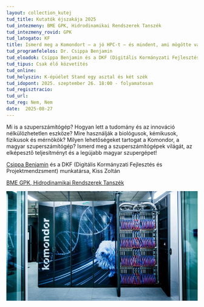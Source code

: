 ```yaml
---
layout: collection_kutej
tud_title: Kutatók éjszakája 2025
tud_intezmeny: BME GPK, Hidrodinamikai Rendszerek Tanszék
tud_intezmeny_rovid: GPK
tud_latogato: KF
title: Ismerd meg a Komondort – a jó HPC-t – és mindent, ami mögötte van
tud_programfelelos: Dr. Csippa Benjamin
tud_eloadok: Csippa Benjamin és a DKF (Digitális Kormányzati Fejlesztés és Projektmendzsment) munkatársa, Kiss Zoltán
tud_tipus: Csak élő közvetítés
tud_online: 
tud_helyszin: K-épüélet Stand egy asztal és két szék
tud_idopont: 2025. szeptember 26. 18:00 - folyamatosan
tud_regisztracio: 
tud_url: 
tud_reg: Nem, Nem
date:  2025-08-27
---
```


Mi is a szuperszámítógép? Hogyan lett a tudomány és az innováció nélkülözhetetlen eszköze? Mire használják a biológusok, kémikusok, fizikusok és mérnökök? Milyen lehetőségeket tartogat a Komondor, a magyar szuperszámítógép?
Ismerd meg a szuperszámítógépek világát, az elképesztő teljesítményt és a legújabb magyar szupergépet! 

[Csippa Benjamin](https://www.hds.bme.hu/tanszek.php?sm=2&lang=HU) és a DKF (Digitális Kormányzati Fejlesztés és Projektmendzsment) munkatársa, Kiss Zoltán

[BME GPK, Hidrodinamikai Rendszerek Tanszék](https://www.hds.bme.hu/tanszek.php)

![Ismerd meg a Komondort – a jó HPC-t – és mindent, ami mögötte van](../2025/images/ismerd-meg-a-komondort-a-jo-hpc-t-es-mindent-ami-mogotte-van.jpg)
